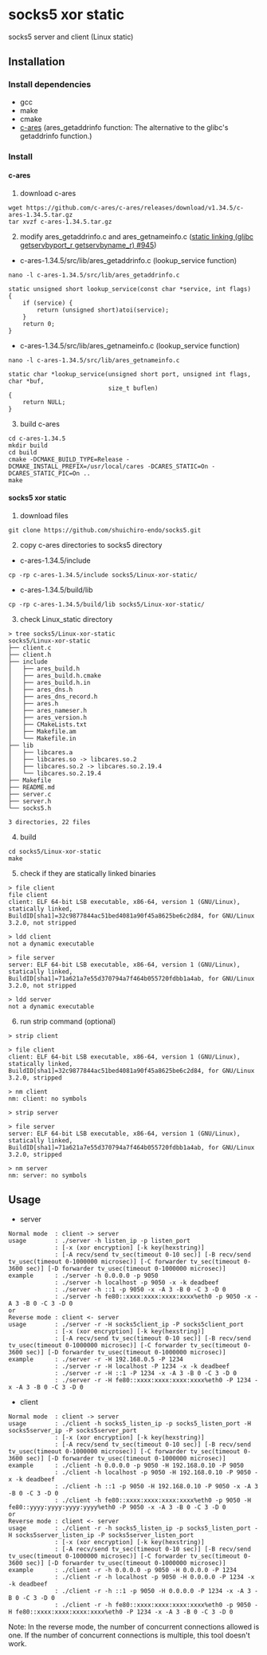 # socks5 xor static

socks5 server and client (Linux static)

## Installation
### Install dependencies
- gcc
- make
- cmake
- [c-ares](https://github.com/c-ares/c-ares) (ares_getaddrinfo function: The alternative to the glibc's getaddrinfo function.)

### Install
#### c-ares
1. download c-ares
```
wget https://github.com/c-ares/c-ares/releases/download/v1.34.5/c-ares-1.34.5.tar.gz
tar xvzf c-ares-1.34.5.tar.gz
```

2. modify ares_getaddrinfo.c and ares_getnameinfo.c ([static linking (glibc getservbyport_r getservbyname_r) #945](https://github.com/c-ares/c-ares/issues/945))
- c-ares-1.34.5/src/lib/ares_getaddrinfo.c (lookup_service function)
```
nano -l c-ares-1.34.5/src/lib/ares_getaddrinfo.c
```
```
static unsigned short lookup_service(const char *service, int flags)
{
    if (service) {
        return (unsigned short)atoi(service);
    }
    return 0;
}
```
- c-ares-1.34.5/src/lib/ares_getnameinfo.c (lookup_service function)
```
nano -l c-ares-1.34.5/src/lib/ares_getnameinfo.c
```
```
static char *lookup_service(unsigned short port, unsigned int flags, char *buf,
                            size_t buflen)
{
    return NULL;
}
```

3. build c-ares
```
cd c-ares-1.34.5
mkdir build
cd build
cmake -DCMAKE_BUILD_TYPE=Release -DCMAKE_INSTALL_PREFIX=/usr/local/cares -DCARES_STATIC=On -DCARES_STATIC_PIC=On ..
make
```

#### socks5 xor static
1. download files
```
git clone https://github.com/shuichiro-endo/socks5.git
```

2. copy c-ares directories to socks5 directory
- c-ares-1.34.5/include
```
cp -rp c-ares-1.34.5/include socks5/Linux-xor-static/
```
- c-ares-1.34.5/build/lib
```
cp -rp c-ares-1.34.5/build/lib socks5/Linux-xor-static/
```

3. check Linux_static directory
```
> tree socks5/Linux-xor-static
socks5/Linux-xor-static
├── client.c
├── client.h
├── include
│   ├── ares_build.h
│   ├── ares_build.h.cmake
│   ├── ares_build.h.in
│   ├── ares_dns.h
│   ├── ares_dns_record.h
│   ├── ares.h
│   ├── ares_nameser.h
│   ├── ares_version.h
│   ├── CMakeLists.txt
│   ├── Makefile.am
│   └── Makefile.in
├── lib
│   ├── libcares.a
│   ├── libcares.so -> libcares.so.2
│   ├── libcares.so.2 -> libcares.so.2.19.4
│   └── libcares.so.2.19.4
├── Makefile
├── README.md
├── server.c
├── server.h
└── socks5.h

3 directories, 22 files
```

4. build
```
cd socks5/Linux-xor-static
make
```

5. check if they are statically linked binaries
```
> file client
file client
client: ELF 64-bit LSB executable, x86-64, version 1 (GNU/Linux), statically linked, BuildID[sha1]=32c9877844ac51bed4081a90f45a8625be6c2d84, for GNU/Linux 3.2.0, not stripped

> ldd client
not a dynamic executable

> file server
server: ELF 64-bit LSB executable, x86-64, version 1 (GNU/Linux), statically linked, BuildID[sha1]=71a621a7e55d370794a7f464b055720fdbb1a4ab, for GNU/Linux 3.2.0, not stripped

> ldd server
not a dynamic executable
```

6. run strip command (optional)
```
> strip client

> file client
client: ELF 64-bit LSB executable, x86-64, version 1 (GNU/Linux), statically linked, BuildID[sha1]=32c9877844ac51bed4081a90f45a8625be6c2d84, for GNU/Linux 3.2.0, stripped

> nm client
nm: client: no symbols

> strip server

> file server
server: ELF 64-bit LSB executable, x86-64, version 1 (GNU/Linux), statically linked, BuildID[sha1]=71a621a7e55d370794a7f464b055720fdbb1a4ab, for GNU/Linux 3.2.0, stripped

> nm server
nm: server: no symbols
```

## Usage
- server
```
Normal mode  : client -> server
usage        : ./server -h listen_ip -p listen_port
             : [-x (xor encryption] [-k key(hexstring)]
             : [-A recv/send tv_sec(timeout 0-10 sec)] [-B recv/send tv_usec(timeout 0-1000000 microsec)] [-C forwarder tv_sec(timeout 0-3600 sec)] [-D forwarder tv_usec(timeout 0-1000000 microsec)]
example      : ./server -h 0.0.0.0 -p 9050
             : ./server -h localhost -p 9050 -x -k deadbeef
             : ./server -h ::1 -p 9050 -x -A 3 -B 0 -C 3 -D 0
             : ./server -h fe80::xxxx:xxxx:xxxx:xxxx%eth0 -p 9050 -x -A 3 -B 0 -C 3 -D 0
or
Reverse mode : client <- server
usage        : ./server -r -H socks5client_ip -P socks5client_port
             : [-x (xor encryption] [-k key(hexstring)]
             : [-A recv/send tv_sec(timeout 0-10 sec)] [-B recv/send tv_usec(timeout 0-1000000 microsec)] [-C forwarder tv_sec(timeout 0-3600 sec)] [-D forwarder tv_usec(timeout 0-1000000 microsec)]
example      : ./server -r -H 192.168.0.5 -P 1234
             : ./server -r -H localhost -P 1234 -x -k deadbeef
             : ./server -r -H ::1 -P 1234 -x -A 3 -B 0 -C 3 -D 0
             : ./server -r -H fe80::xxxx:xxxx:xxxx:xxxx%eth0 -P 1234 -x -A 3 -B 0 -C 3 -D 0
```

- client
```
Normal mode  : client -> server
usage        : ./client -h socks5_listen_ip -p socks5_listen_port -H socks5server_ip -P socks5server_port
             : [-x (xor encryption] [-k key(hexstring)]
             : [-A recv/send tv_sec(timeout 0-10 sec)] [-B recv/send tv_usec(timeout 0-1000000 microsec)] [-C forwarder tv_sec(timeout 0-3600 sec)] [-D forwarder tv_usec(timeout 0-1000000 microsec)]
example      : ./client -h 0.0.0.0 -p 9050 -H 192.168.0.10 -P 9050
             : ./client -h localhost -p 9050 -H 192.168.0.10 -P 9050 -x -k deadbeef
             : ./client -h ::1 -p 9050 -H 192.168.0.10 -P 9050 -x -A 3 -B 0 -C 3 -D 0
             : ./client -h fe80::xxxx:xxxx:xxxx:xxxx%eth0 -p 9050 -H fe80::yyyy:yyyy:yyyy:yyyy%eth0 -P 9050 -x -A 3 -B 0 -C 3 -D 0
or
Reverse mode : client <- server
usage        : ./client -r -h socks5_listen_ip -p socks5_listen_port -H socks5server_listen_ip -P socks5server_listen_port
             : [-x (xor encryption] [-k key(hexstring)]
             : [-A recv/send tv_sec(timeout 0-10 sec)] [-B recv/send tv_usec(timeout 0-1000000 microsec)] [-C forwarder tv_sec(timeout 0-3600 sec)] [-D forwarder tv_usec(timeout 0-1000000 microsec)]
example      : ./client -r -h 0.0.0.0 -p 9050 -H 0.0.0.0 -P 1234
             : ./client -r -h localhost -p 9050 -H 0.0.0.0 -P 1234 -x -k deadbeef
             : ./client -r -h ::1 -p 9050 -H 0.0.0.0 -P 1234 -x -A 3 -B 0 -C 3 -D 0
             : ./client -r -h fe80::xxxx:xxxx:xxxx:xxxx%eth0 -p 9050 -H fe80::xxxx:xxxx:xxxx:xxxx%eth0 -P 1234 -x -A 3 -B 0 -C 3 -D 0

```
Note: In the reverse mode, the number of concurrent connections allowed is one. If the number of concurrent connections is multiple, this tool doesn't work.
